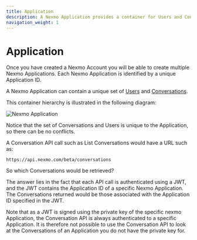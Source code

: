 ```yaml
---
title: Application
description: A Nexmo Application provides a container for Users and Conversations.
navigation_weight: 1
---
```


# Application

Once you have created a Nexmo Account you will be able to create multiple Nexmo Applications. Each Nexmo Application is identified by a unique Application ID.

A Nexmo Application can contain a unique set of [Users](/conversation/concepts/user) and [Conversations](/conversation/concepts/conversation).

This container hierarchy is illustrated in the following diagram:

![Nexmo Application](/assets/images/conversation-api/conversation-application.png)

Notice that the set of Conversations and Users is unique to the Application, so there can be no conflicts.

A Conversation API call such as List Conversations would have a URL such as:

```
https://api.nexmo.com/beta/conversations
```

So which Conversations would be retrieved?

The answer lies in the fact that each API call is authenticated using a JWT, and the JWT contains the Application ID of a specific Nexmo Application. The Conversations returned would be those associated with the Application ID specified in the JWT.

Note that as a JWT is signed using the private key of the specific nexmo Application, the Conversation API is always authenticated to a specific Application. It is therefore not possible to use the Conversation API to look at the Conversations of an Application you do not have the private key for.
